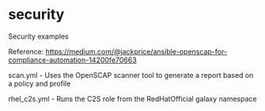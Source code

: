 # security
Security examples

Reference:  https://medium.com/@jackprice/ansible-openscap-for-compliance-automation-14200fe70663

scan.yml - Uses the OpenSCAP scanner tool to generate a report based on a policy and profile

rhel_c2s.yml - Runs the C2S role from the RedHatOfficial galaxy namespace
